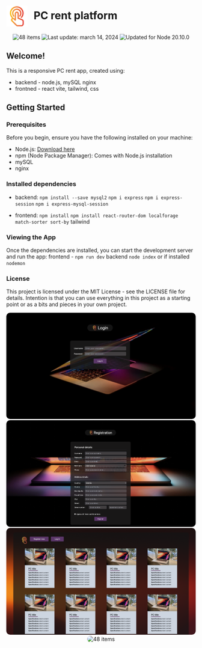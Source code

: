 
# <span style="margin-right: 10px;"><img src="./frontend/src/assets/screen.png" alt="Spotify" style="height: 2em; vertical-align: middle;"></span> PC rent platform

<div align="center">
  <img src="https://img.shields.io/badge/📖%20license-%20MIT-a964d0.svg" alt="48 items"/> 
  <img id="last-update-badge" src="https://img.shields.io/badge/%F0%9F%93%85%20Last%20update%20-%20March%2014%202024-orange.svg" alt="Last update: march 14, 2024" /> 
  <img src="https://img.shields.io/badge/%E2%9C%94%20Updated%20For%20Version%20-%20Node%2020.10.0-yellow.svg" alt="Updated for Node 20.10.0"/>
</div>

## Welcome!

This is a responsive PC rent app, created using:
- backend - node.js, mySQL nginx
- frontned - react vite, tailwind, css

## Getting Started

### Prerequisites

Before you begin, ensure you have the following installed on your machine:

- Node.js: [Download here](https://nodejs.org/)
- npm (Node Package Manager): Comes with Node.js installation
- mySQL
- nginx

###  Installed dependencies

- backend:
`npm install --save mysql2`
`npm i express`
`npm i express-session`
`npm i express-mysql-session`

- frontend:
`npm install`
`npm install react-router-dom localforage match-sorter sort-by`
tailwind


### Viewing the App
Once the dependencies are installed, you can start the development server and run the app:  frontend - `npm run dev` backend `node index` or if installed `nodemon`


### License
This project is licensed under the MIT License - see the LICENSE file for details. Intention is that you can use everything in this project as a starting point or as a bits and pieces in your own project.



<div style="text-align: center;">
  <img src="./frontend/src/assets/pagelogin.png" alt="48 items" style="border-radius: 10px; display: inline-block;" />
    <img src="./frontend/src/assets/pageregister.png" alt="48 items" style="border-radius: 10px; display: inline-block;" />
      <img src="./frontend/src/assets/pagemain.png" alt="48 items" style="border-radius: 10px; display: inline-block;" />
        <img src="./frontend/src/assets/pagenotfound.png" alt="48 items" style="border-radius: 10px; display: inline-block;" />
</div>



